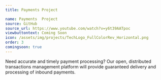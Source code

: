 ```yaml
---
title: Payments Project

name: Payments  Project
source: GitHub
source_url: https://www.youtube.com/watch?v=y6t39AATpoc 
viewbuttontext: Coming Soon
icon: /assets/img/projects/TechLogo_FullColorRev_Horizontal.png
order: 3
comingsoon: true
---
```

Need accurate and timely payment processing? Our open, distributed transactions management platform will provide guaranteed delivery and processing of inbound payments.
